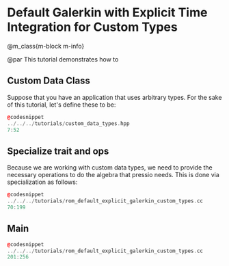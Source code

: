 
# Default Galerkin with Explicit Time Integration for Custom Types

@m_class{m-block m-info}

@par
This tutorial demonstrates how to


## Custom Data Class

Suppose that you have an application that uses arbitrary types.
For the sake of this tutorial, let's define these to be:

```cpp
@codesnippet
../../../tutorials/custom_data_types.hpp
7:52
```

## Specialize trait and ops
Because we are working with custom data types, we need to provide
the necessary operations to do the algebra that pressio needs.
This is done via specialization as follows:
```cpp
@codesnippet
../../../tutorials/rom_default_explicit_galerkin_custom_types.cc
70:199
```

## Main

```cpp
@codesnippet
../../../tutorials/rom_default_explicit_galerkin_custom_types.cc
201:256
```
